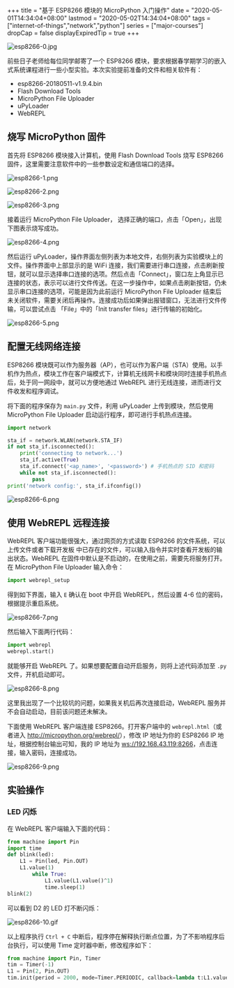 +++
title = "基于 ESP8266 模块的 MicroPython 入门操作"
date = "2020-05-01T14:34:04+08:00"
lastmod = "2020-05-02T14:34:04+08:00"
tags = ["internet-of-things","network","python"]
series = ["major-courses"]
dropCap = false
displayExpiredTip = true
+++

![esp8266-0.jpg](/images/esp8266-0.jpg "ESP8266 模块")

前些日子老师给每位同学邮寄了一个 ESP8266 模块，要求根据春学期学习的嵌入式系统课程进行一些小型实验。本次实验提前准备的文件和相关软件有：

+ esp8266-20180511-v1.9.4.bin
+ Flash Download Tools
+ MicroPython File Uploader
+ uPyLoader
+ WebREPL

## 烧写 MicroPython 固件

首先将 ESP8266 模块接入计算机，使用 Flash Download Tools 烧写 ESP8266 固件，这里需要注意软件中的一些参数设定和通信端口的选择。

![esp8266-1.png](/images/esp8266-1.png "选择使用 ESP8266 烧写工具")

![esp8266-2.png](/images/esp8266-2.png "注意参数设定和通信端口的选择")

![esp8266-3.png](/images/esp8266-3.png "烧写完成")

接着运行 MicroPython File Uploader， 选择正确的端口，点击「Open」，出现下图表示烧写成功。

![esp8266-4.png](/images/esp8266-4.png "烧写成功")

然后运行 uPyLoader，操作界面左侧列表为本地文件，右侧列表为实验模块上的文件。操作界面中上部显示的是 WiFi 连接，我们需要进行串口连接，点击刷新按钮，就可以显示选择串口连接的选项。然后点击「Connect」，窗口左上角显示已连接的状态，表示可以进行文件传送。在这一步操作中，如果点击刷新按钮，仍未显示串口连接的选项，可能是因为此前运行 MicroPython File Uploader 结束后未关闭软件，需要关闭后再操作。连接成功后如果弹出报错窗口，无法进行文件传输，可以尝试点击 「File」中的「Init transfer files」进行传输的初始化。

![esp8266-5.png](/images/esp8266-5.png "使用 uPyLoader 连接 ESP8266 模块")

## 配置无线网络连接

ESP8266 模块既可以作为服务器（AP），也可以作为客户端（STA）使用。以手机作为热点，模块工作在客户端模式下，计算机无线网卡和模块同时连接手机热点后，处于同一网段中，就可以方便地通过 WebREPL 进行无线连接，进而进行文件收发和程序调试。

将下面的程序保存为 `main.py` 文件，利用 uPyLoader 上传到模块，然后使用 MicroPython File Uploader 启动运行程序，即可进行手机热点连接。

```python
import network

sta_if = network.WLAN(network.STA_IF)
if not sta_if.isconnected():
    print('connecting to network...')
    sta_if.active(True)
    sta_if.connect('<ap_name>', '<password>') # 手机热点的 SID 和密码
    while not sta_if.isconnected():
        pass
print('network config:', sta_if.ifconfig())
```

![esp8266-6.png](/images/esp8266-6.png "显示网络连接的 IP 地址")

## 使用 WebREPL 远程连接

WebREPL 客户端功能很强大，通过网页的方式读取 ESP8266 的文件系统，可以上传文件或者下载开发板
中已存在的文件，可以输入指令并实时查看开发板的输出状态。WebREPL 在固件中默认是不启动的，在使用之前，需要先将服务打开。在 MicroPython File Uploader 输入命令：

```python
import webrepl_setup
```

得到如下界面，输入 `E` 确认在 boot 中开启 WebREPL，然后设置 4-6 位的密码，根据提示重启系统。

![esp8266-7.png](/images/esp8266-7.png "配置 WebREPL")

然后输入下面两行代码：

```python
import webrepl
webrepl.start()
```
就能够开启 WebREPL 了。如果想要配置自动开启服务，则将上述代码添加至 `.py` 文件，开机启动即可。

![esp8266-8.png](/images/esp8266-8.png "成功开启 WebREPL")

这里我出现了一个比较坑的问题，如果我关机后再次连接启动，WebREPL 服务并不会自动启动，目前该问题还未解决。

下面使用 WebREPL 客户端连接 ESP8266。打开客户端中的 `webrepl.html`（或者进入 <http://micropython.org/webrepl/>），修改 IP 地址为你的 ESP8266 IP 地址，根据控制台输出可知，我的 IP 地址为 <ws://192.168.43.119:8266>，点击连接，输入密码，连接成功。

![esp8266-9.png](/images/esp8266-9.png "登录 WebREPL 客户端")

## 实验操作

### LED 闪烁

在 WebREPL 客户端输入下面的代码：

```python
from machine import Pin
import time
def blink(led):
    L1 = Pin(led, Pin.OUT)
    L1.value(1)
        while True:
            L1.value(L1.value()^1)
            time.sleep(1)
blink(2)
```

可以看到 D2 的 LED 灯不断闪烁：

![esp8266-10.gif](/images/esp8266-10.gif "LED 灯闪烁")

以上程序执行 `Ctrl + C` 中断后，程序停在解释执行断点位置，为了不影响程序后台执行，可以使用 Time 定时器中断，修改程序如下：

```python
from machine import Pin, Timer
tim = Timer(-1)
L1 = Pin(2, Pin.OUT)
tim.init(period = 2000, mode=Timer.PERIODIC, callback=lambda t:L1.value(L1.value()^1))
```